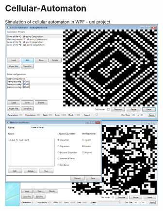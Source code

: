 # Cellular-Automaton
Simulation of cellular automaton in WPF - uni project
![1](/image1.png)
![2](/image2.png)
